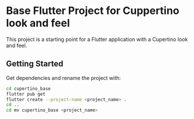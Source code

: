 # Base Flutter Project for Cuppertino look and feel

This project is a starting point for a Flutter application with a Cupertino look and feel.

## Getting Started

Get dependencies and rename the project with:

``` bash
cd cupertino_base
flutter pub get
flutter create --project-name <project_name> .
cd ..
cd mv cupertino_base <project_name>
```